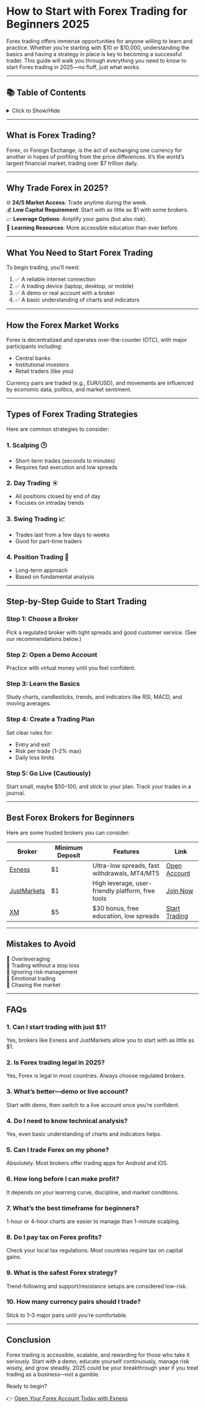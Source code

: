 # How to Start with Forex Trading for Beginners 2025

Forex trading offers immense opportunities for anyone willing to learn and practice. Whether you’re starting with $10 or $10,000, understanding the basics and having a strategy in place is key to becoming a successful trader. This guide will walk you through everything you need to know to start Forex trading in 2025—no fluff, just what works.

---

## 📚 Table of Contents
<details>
<summary>Click to Show/Hide</summary>

1. [What is Forex Trading?](#what-is-forex-trading)
2. [Why Trade Forex in 2025?](#why-trade-forex-in-2025)
3. [What You Need to Start Forex Trading](#what-you-need-to-start-forex-trading)
4. [How the Forex Market Works](#how-the-forex-market-works)
5. [Types of Forex Trading Strategies](#types-of-forex-trading-strategies)
6. [Step-by-Step Guide to Start Trading](#step-by-step-guide-to-start-trading)
7. [Best Forex Brokers for Beginners](#best-forex-brokers-for-beginners)
8. [Mistakes to Avoid](#mistakes-to-avoid)
9. [FAQs](#faqs)
10. [Conclusion](#conclusion)

</details>

---

## What is Forex Trading?

Forex, or Foreign Exchange, is the act of exchanging one currency for another in hopes of profiting from the price differences. It’s the world’s largest financial market, trading over $7 trillion daily.

---

## Why Trade Forex in 2025?

🌐 **24/5 Market Access**: Trade anytime during the week.  
💰 **Low Capital Requirement**: Start with as little as $1 with some brokers.  
📈 **Leverage Options**: Amplify your gains (but also risk).  
🧠 **Learning Resources**: More accessible education than ever before.

---

## What You Need to Start Forex Trading

To begin trading, you’ll need:

1. ✅ A reliable internet connection  
2. ✅ A trading device (laptop, desktop, or mobile)  
3. ✅ A demo or real account with a broker  
4. ✅ A basic understanding of charts and indicators  

---

## How the Forex Market Works

Forex is decentralized and operates over-the-counter (OTC), with major participants including:

- Central banks  
- Institutional investors  
- Retail traders (like you)  

Currency pairs are traded (e.g., EUR/USD), and movements are influenced by economic data, politics, and market sentiment.

---

## Types of Forex Trading Strategies

Here are common strategies to consider:

### 1. **Scalping** 🕒  
- Short-term trades (seconds to minutes)  
- Requires fast execution and low spreads

### 2. **Day Trading** ☀️  
- All positions closed by end of day  
- Focuses on intraday trends

### 3. **Swing Trading** 📈  
- Trades last from a few days to weeks  
- Good for part-time traders

### 4. **Position Trading** 📆  
- Long-term approach  
- Based on fundamental analysis

---

## Step-by-Step Guide to Start Trading

### Step 1: Choose a Broker  
Pick a regulated broker with tight spreads and good customer service. (See our recommendations below.)

### Step 2: Open a Demo Account  
Practice with virtual money until you feel confident.

### Step 3: Learn the Basics  
Study charts, candlesticks, trends, and indicators like RSI, MACD, and moving averages.

### Step 4: Create a Trading Plan  
Set clear rules for:  
- Entry and exit  
- Risk per trade (1–2% max)  
- Daily loss limits

### Step 5: Go Live (Cautiously)  
Start small, maybe $50–100, and stick to your plan. Track your trades in a journal.

---

## Best Forex Brokers for Beginners

Here are some trusted brokers you can consider:

| Broker | Minimum Deposit | Features | Link |
|--------|------------------|----------|------|
| [Exness](https://one.exnesstrack.org/a/english23) | $1 | Ultra-low spreads, fast withdrawals, MT4/MT5 | [Open Account](https://one.exnesstrack.org/a/english23) |
| [JustMarkets](https://one.justmarkets.link/a/79iqw0j6nj) | $1 | High leverage, user-friendly platform, free tools | [Join Now](https://one.justmarkets.link/a/79iqw0j6nj) |
| [XM](https://clicks.pipaffiliates.com/c?c=589901&l=en&p=0) | $5 | $30 bonus, free education, low spreads | [Start Trading](https://clicks.pipaffiliates.com/c?c=589901&l=en&p=0) |

---

## Mistakes to Avoid

🚫 Overleveraging  
🚫 Trading without a stop loss  
🚫 Ignoring risk management  
🚫 Emotional trading  
🚫 Chasing the market

---

## FAQs

### 1. Can I start trading with just $1?  
Yes, brokers like Exness and JustMarkets allow you to start with as little as $1.

### 2. Is Forex trading legal in 2025?  
Yes, Forex is legal in most countries. Always choose regulated brokers.

### 3. What’s better—demo or live account?  
Start with demo, then switch to a live account once you’re confident.

### 4. Do I need to know technical analysis?  
Yes, even basic understanding of charts and indicators helps.

### 5. Can I trade Forex on my phone?  
Absolutely. Most brokers offer trading apps for Android and iOS.

### 6. How long before I can make profit?  
It depends on your learning curve, discipline, and market conditions.

### 7. What’s the best timeframe for beginners?  
1-hour or 4-hour charts are easier to manage than 1-minute scalping.

### 8. Do I pay tax on Forex profits?  
Check your local tax regulations. Most countries require tax on capital gains.

### 9. What is the safest Forex strategy?  
Trend-following and support/resistance setups are considered low-risk.

### 10. How many currency pairs should I trade?  
Stick to 1–3 major pairs until you’re comfortable.

---

## Conclusion

Forex trading is accessible, scalable, and rewarding for those who take it seriously. Start with a demo, educate yourself continuously, manage risk wisely, and grow steadily. 2025 could be your breakthrough year if you treat trading as a business—not a gamble.

Ready to begin?

👉 [Open Your Forex Account Today with Exness](https://one.exnesstrack.org/a/english23)
